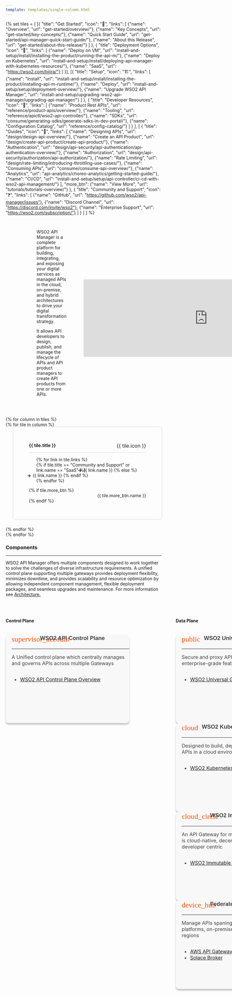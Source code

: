 ```yaml
---
template: templates/single-column.html
---
```


<style>
    @font-face {
    font-family: 'Material Icons';
    font-style: normal;
    font-weight: 400;
    src: url(https://wso2.cachefly.net/wso2/sites/all/fonts/docs/flUhRq6tzZclQEJ-Vdg-IuiaDsNcIhQ8tQ.woff2) format('woff2');
    }

    .material-icons {
    font-family: 'Material Icons';
    font-weight: normal;
    font-style: normal;
    font-size: 24px;
    line-height: 1;
    letter-spacing: normal;
    text-transform: none;
    display: inline-block;
    white-space: nowrap;
    word-wrap: normal;
    direction: ltr;
    -webkit-font-feature-settings: 'liga';
    -webkit-font-smoothing: antialiased;
    }

    .md-typeset h2 {
        font-size: 1.2rem;
        border-bottom: 0;
        margin-top: -5px;
        color: #F47B20;
    }
    
    .md-typeset h3 {
        font-size: 1rem;
        border-bottom: 0;
        font-weight: 600;
    }
    
    .md-typeset h4 {
        margin: 0;
        color: #F47B20;
    }

    .content {
        width: 100%;
        margin: 0 auto;
        display: flex;
        justify-content: left;
        align-items: left;
        flex-wrap: wrap;
    }

    .card {
        height: 275px;
        color: #404040;
        background: #f8f8f8;
        padding-left: 1.2rem;
        padding-bottom: 0.7rem;
        -webkit-box-shadow: 0px 5px 4px 0px rgba(105, 113, 120, 0.4);
        -moz-box-shadow: 0px 5px 4px 0px rgba(105, 113, 120, 0.4);
        box-shadow: 0px 5px 4px 0px rgba(105, 113, 120, 0.4);
        border-radius: 10px;
        font-size: 16px;
        transition: all 0.6s ease;
        position: relative;
        justify-content: left;
        align-items: left;
        flex-direction: row;
        transition: all 0.3s ease;
        width: 100%;
    }

    .card-wrapper {
        width: 100%;
        display: flex;
        max-width: 400px;
    }

    .component-wrapper {
        width: 100%;
        display: flex;
        justify-content: space-between;
    }

    .card-content {
        justify-content: left;
        display: flex;
        align-items: left;
        text-align: left;
        flex-direction: column;
    }

    .card .title {
        font-family: Montserrat, sans-serif;
        font-style: normal;
        font-size: 18px;
        margin: 2;
        text-align: left;
        font-weight: 600;
        white-space: nowrap;
        text-transform: none;
        display: flex;
    }

    .card-icon {
        height: 30px;
        max-width: 80px;
        border-radius: 0%;
        display: flex;
        align-items: center;
        color: #ff5003;
        transition: all 0.8s ease;
    }

    .removeTopMargin {
        margin-top: 0;
    }

    .rowAlignment {
        justify-content: space-between;
        display: flex;
        flex-direction: row;
    }

    .rowAlignmentProductNameIcon {
        justify-content: left;
        align-items: left;
        display: flex;
        gap: 10px;
        flex-direction: row;
        margin-bottom: 0;
    }

    .description-section {
        display: flex;
        justify-content: space-between;
        align-items: center;
        margin-bottom: 30px;
        margin-left: 100px;
    }

    .component-section {
        display: grid;
        justify-content: space-between;
        flex-direction: row;
        grid-template-columns: 400px 4fr;
        gap: 150px;
    }
    .tiles-container {
        display: flex;
        align-items: start;
        flex-wrap: wrap;
        justify-content: space-between;
    }
    .tile {
        display: inline-block;
        vertical-align: top;
        background-color: rgba(255, 255, 255, 0.03);
        padding: 50px;
        border-radius: 5px;
        box-shadow: 0px 0px 5px rgba(0, 0, 0, 0.2);
        transition: transform 0.2s ease-in-out;
        position: relative;
        display: flex;
        flex-direction: column;
        justify-content: flex-start;
        margin: 0 0 25px 25px;
    }
    .tile:hover {
        transform: scale(1.01);
    }
    .tile-header {
        display: flex;
        justify-content: space-between;
        border-bottom: 1px solid rgb(215, 215, 215);
    }
    .tile h3 {
        font-size: 0.9rem;
        margin-top: 0px;
    }
    .tile-icon {
        margin-left: 30px;
        font-size: 1rem;
    }
    .links-list li {
        list-style-type: none;
    }
    .link {
        display: inline-block;
        margin-left: -30px;
        color: var(--text-color) !important;
        text-decoration: none;
    }
    .link:hover {
        color: rgb(255, 112, 67) !important;
        text-decoration: none;
    }
    .link:before {
        content: '→';
        font-weight: bold;
        margin-right: 5px;
    }
    .button-container {
        text-align: right;
    }
    .view-all-button {
        display: inline-block;
        background-color: none;
        color: var(--text-color) !important;
        text-decoration: none;
        border-radius: 5px;
    }
    .view-all-button:hover {
        color: rgb(255, 112, 67) !important;
    }

    .section05 {
        display: flex;
        justify-content: center;
        margin-top: 50px;
    }

    .leftContent {
        margin-right: 50px;
    }

    @media (max-width: 1386px) {
        .md-main .md-sidebar.md-sidebar--primary {
            width: 0;
        }
    }

    @media (max-width: 1219px) {
        .md-content, .md-nav {
            margin-top: 0;
        }
        .md-container {
            margin-top: 2.4rem;
        }
        .md-main__inner {
            padding-top: 1.5rem;
        }
    }

    /* Mobile responsiveness */
    @media (max-width: 768px) {
        .description-section {
            flex-direction: column;
            margin-left: 0;
            text-align: center;
        }

        .md-main .md-content {
            width: 100%;
            float: none;
            margin-left: 0;
            margin-top: 10px;
        }

        .component-section {
            grid-template-columns: 1fr;
            gap: 20px;
        }

        .tile-header h3 {
            font-size: 1rem;
        }

        .card-wrapper {
            width: 100%;
        }

        .card {
            height: auto;
        }

        .button-container {
            text-align: center;
        }
    }

    @media (max-width: 480px) {
        .card {
            height: auto;
            padding: 15px;
        }

        .description-section {
            margin-left: 0;
            margin-right: 0;
        }

        .view-all-button {
            width: 100%;
            padding: 10px 0;
            text-align: center;
        }
    }
</style>

{% set tiles = [
    [{
        "title": "Get Started",
        "icon": "🚀",
        "links": [
            {"name": "Overview", "url": "get-started/overview/"},
            {"name": "Key Concepts", "url": "get-started/key-concepts/"},
            {"name": "Quick Start Guide", "url": "get-started/api-manager-quick-start-guide/"},
            {"name": "About this Release", "url": "get-started/about-this-release/"}
        ]
    },
    {
        "title": "Deployment Options",
        "icon": "🔗",
        "links": [
            {"name": "Deploy on VM", "url": "install-and-setup/install/installing-the-product/running-the-api-m/"},
            {"name": "Deploy on Kubernetes", "url": "install-and-setup/install/deploying-api-manager-with-kubernetes-resources/"},
            {"name": "SaaS", "url": "https://wso2.com/bijira/"}
        ]
    }],
    [{
        "title": "Setup",
        "icon": "🏗️",
        "links": [
            {"name": "Install", "url": "install-and-setup/install/installing-the-product/installing-api-m-runtime/"},
            {"name": "Deploy", "url": "install-and-setup/setup/deployment-overview/"},
            {"name": "Upgrade WSO2 API Manager", "url": "install-and-setup/upgrading-wso2-api-manager/upgrading-api-manager/"}
        ]
    },
    {
        "title": "Developer Resources",
        "icon": "🔧",
        "links": [
            {"name": "Product Rest APIs", "url": "reference/product-apis/overview/"},
            {"name": "Tooling", "url": "reference/apictl/wso2-api-controller/"},
            {"name": "SDKs", "url": "consume/generating-sdks/generate-sdks-in-dev-portal/"},
            {"name": "Configuration Catalog", "url": "reference/config-catalog/"}
        ]
    }
    ],
    [
    {
        "title": "Guides",
        "icon": "📖",
        "links": [
            {"name": "Designing APIs", "url": "design/design-api-overview/"},
            {"name": "Create an API Product", "url": "design/create-api-product/create-api-product/"},
            {"name": "Authentication", "url": "design/api-security/api-authentication/api-authentication-overview/"},
            {"name": "Authorization", "url": "design/api-security/authorization/api-authorization/"},
            {"name": "Rate Limiting", "url": "design/rate-limiting/introducing-throttling-use-cases/"},
            {"name": "Consuming APIs", "url": "consume/consume-api-overview/"},
            {"name": "Analytics", "url": "api-analytics/choreo-analytics/getting-started-guide/"},
            {"name": "CI/CD", "url": "install-and-setup/setup/api-controller/ci-cd-with-wso2-api-management/"}
        ],
        "more_btn": {"name": "View More", "url": "tutorials/tutorials-overview/"}
    },
    {
        "title": "Community and Support",
        "icon": "❓",
        "links": [
            {"name": "GitHub", "url": "https://github.com/wso2/api-manager/issues"},
            {"name": "Discord Channel", "url": "https://discord.com/invite/wso2"},
            {"name": "Enterprise Support", "url": "https://wso2.com/subscription/"}
        ]
    }
    ]
] %}

<div class="homePage">
    <div class="description-section">
        <div class="leftContent">
            </br>
            <p>
                WSO2 API Manager is a complete platform for building, integrating, and exposing your digital services as managed APIs in the cloud, on-premise, and hybrid architectures to drive your digital transformation strategy. 
            </p>
            <p>
                It allows API developers to design, publish, and manage the lifecycle of APIs and API product 
                managers to create API products from one or more APIs.
            </p>
        </div>
        <div class="md-main .md-content " style="float:right; width: 55%; align:right;  flex-shrink: 0;min-width: 30%; max-height: 100%; max-width:40%; margin-left:5px; margin-top:50px; margin-right:90px">
        <iframe width="800" height="250" src="https://www.youtube.com/embed/nr1cFyxVdDw" frameborder="0" allow="accelerometer; autoplay; encrypted-media; gyroscope; picture-in-picture" allowfullscreen></iframe>
        </div>
    </div>
    <div class="section05">
        <div class="tiles-container">
            {% for column in tiles %}
            <div class="tiles-column">
                {% for tile in column %}
                <div class="tile">
                    <div class="tile-header">
                        <h3>{{ tile.title }}</h3>
                        <span class="tile-icon">{{ tile.icon }}</span>
                    </div>
                    <ul class="links-list">
                        {% for link in tile.links %}
                        <li>
                            {% if tile.title == "Community and Support" or link.name == "SaaS" %}
                                <a href="{{ link.url }}" target="_blank" class="link">{{ link.name }}</a>
                            {% else %}
                                <a href="{{ base_path }}/{{ link.url }}" class="link">{{ link.name }}</a>
                            {% endif %}
                        </li>
                        {% endfor %}
                    </ul>
                    {% if tile.more_btn %}
                    <div class="button-container">
                        <a href="{{base_path}}/{{ tile.more_btn.url }}" class="view-all-button">{{ tile.more_btn.name }}</a>
                    </div>
                    {% endif %}
                </div>
                {% endfor %}
            </div>
            {% endfor %}
        </div>
    </div>
    <div>
        <h3>Components</h3>
        <hr/>
        <p>WSO2 API Manager offers multiple components designed to work together to solve the challenges of diverse infrastructure requirements. A unified control plane supporting multiple gateways provides deployment flexibility, minimizes downtime, and provides scalability and resource optimization by allowing independent component management, flexible deployment packages, and seamless upgrades and maintenance. For more information see <a href="{{base_path}}/get-started/apim-architecture/">Architecture.</a></p>
        </br>
        </br>
        <div class="component-section">
            <div>
                <div>
                    <h4>Control Plane</h4>
                    </br>
                </div>
                <div class="content">
                    <!-- begin card -->
                    <div class="card-wrapper">
                        <div class="card">
                            <div class="card-content">
                                <div class="rowAlignment">
                                    <div class="rowAlignmentProductNameIcon">
                                        <div class="card-icon">
                                            <i class="material-icons md-36">supervisor_account</i>
                                        </div>
                                        <p class="title"><b>WSO2 API Control Plane</b></p>
                                    </div>
                                </div>
                                <hr/>
                                <p class="removeTopMargin">A Unified control plane which centrally manages and governs APIs across multiple Gateways</p>
                                <div>
                                    <ul>
                                        <li><a href="{{base_path}}/get-started/apim-architecture/#api-control-plane">WSO2 API Control Plane Overview</a></li>
                                    </ul>
                                </div>
                            </div>
                        </div>
                    </div>
                    <!-- end card -->
                </div>
            </div>
            <div>
                <div>
                    <h4>Data Plane</h4>
                    </br>
                </div>
                <div class="content">
                    <!-- begin card -->
                    <div class="card-wrapper">
                        <div class="card">
                            <div class="card-content">
                                <div class="rowAlignment">
                                    <div class="rowAlignmentProductNameIcon">
                                        <div class="card-icon">
                                            <i class="material-icons md-36">public</i>
                                        </div>
                                        <p class="title"><b>WSO2 Universal Gateway</b></p>
                                    </div>
                                </div>
                                <hr/>
                                <p class="removeTopMargin">Secure and proxy API traffic with enterprise-grade features</p>
                                <div>
                                    <ul>
                                        <li><a href="{{base_path}}/get-started/apim-architecture/#universal-gateway">WSO2 Universal Gateway Overview</a></li>
                                    </ul>
                                </div>
                            </div>
                        </div>
                    </div>
                    <!-- end card -->
                    <!-- begin card -->
                    <div class="card-wrapper">
                        <div class="card">
                            <div class="card-content">
                                <div class="rowAlignment">
                                    <div class="rowAlignmentProductNameIcon">
                                        <div class="card-icon">
                                            <i class="material-icons md-36">cloud</i>
                                        </div>
                                        <p class="title"><b>WSO2 Kubernetes Gateway</b></p>
                                    </div>
                                </div>
                                <hr/>
                                <p class="removeTopMargin">Designed to build, deploy, and manage APIs in a cloud environment</p>
                                <div>
                                    <ul>
                                        <li><a href="{{base_path}}/get-started/apim-architecture/#kubernetes-gateway">WSO2 Kubernetes Gateway Overview</a></li>
                                    </ul>
                                </div>
                            </div>
                        </div>
                    </div>
                    <!-- end card -->
                    <!-- begin card -->
                    <div class="card-wrapper">
                        <div class="card">
                            <div class="card-content">
                                <div class="rowAlignment">
                                    <div class="rowAlignmentProductNameIcon">
                                        <div class="card-icon">
                                            <i class="material-icons md-36">cloud_circle</i>
                                        </div>
                                        <p class="title"><b>WSO2 Immutable Gateway</b></p>
                                    </div>
                                </div>
                                <hr/>
                                <p class="removeTopMargin">An API Gateway for micro services, which is cloud-native, decentralized and developer centric</p>
                                <div>
                                    <ul>
                                        <li><a href="{{base_path}}/get-started/apim-architecture/#immutable-gateway">WSO2 Immutable Gateway Overview</a></li>
                                    </ul>
                                </div>
                            </div>
                        </div>
                    </div>
                    <!-- end card -->
                    <!-- begin card -->
                    <div class="card-wrapper">
                        <div class="card">
                            <div class="card-content">
                                <div class="rowAlignment">
                                    <div class="rowAlignmentProductNameIcon">
                                        <div class="card-icon">
                                            <i class="material-icons md-36">device_hub</i>
                                        </div>
                                        <p class="title"><b>Federated Gateways</b></p>
                                    </div>
                                </div>
                                <hr/>
                                <p class="removeTopMargin">Manage APIs spaning multiple cloud platforms, on-premises systems, or regions</p>
                                <div>
                                    <ul>
                                        <li><a href="{{base_path}}/deploy-and-publish/deploy-on-gateway/federated-gateways/deploy-on-aws-api-gateway/">AWS API Gateway</a></li>
                                        <li><a href="{{base_path}}/tutorials/integrating-with-solace/">Solace Broker</a></li>
                                    </ul>
                                </div>
                            </div>
                        </div>
                    </div>
                    <!-- end card -->
                </div>
            </div>
        </div>
    </div>
</div>
